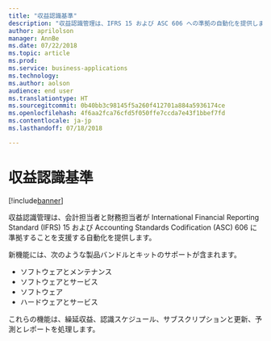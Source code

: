 ```yaml
---
title: "収益認識基準"
description: "収益認識管理は、IFRS 15 および ASC 606 への準拠の自動化を提供します。"
author: aprilolson
manager: AnnBe
ms.date: 07/22/2018
ms.topic: article
ms.prod: 
ms.service: business-applications
ms.technology: 
ms.author: aolson
audience: end user
ms.translationtype: HT
ms.sourcegitcommit: 0b40bb3c98145f5a260f412701a884a5936174ce
ms.openlocfilehash: 4f6aa2fca76cfd5f050ffe7ccda7e43f1bbef7fd
ms.contentlocale: ja-jp
ms.lasthandoff: 07/18/2018

---
```


# <a name="revenue-recognition"></a>収益認識基準

[!include[banner](../../includes/banner.md)]

収益認識管理は、会計担当者と財務担当者が International Financial Reporting Standard (IFRS) 15 および Accounting Standards Codification (ASC) 606 に準拠することを支援する自動化を提供します。 

新機能には、次のような製品バンドルとキットのサポートが含まれます。

- ソフトウェアとメンテナンス
- ソフトウェアとサービス
- ソフトウェア
- ハードウェアとサービス

これらの機能は、繰延収益、認識スケジュール、サブスクリプションと更新、予測とレポートを処理します。

